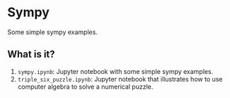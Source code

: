 # Sympy
Some simple sympy examples.

## What is it?
1. `sympy.ipynb`: Jupyter notebook with some simple sympy examples.
1. `triple_six_puzzle.ipynb`: Jupyter notebook that illustrates how to
    use computer algebra to solve a numerical puzzle.
